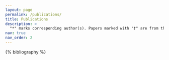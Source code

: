 ```yaml
---
layout: page
permalink: /publications/
title: Publications
description: >
  "*" marks corresponding author(s). Papers marked with "†" are from theoretical venues, where the authors have equal contributions and are ordered alphabetically.
nav: true
nav_order: 2
---
```


<!-- _pages/publications.md -->

<div class="publications">

{% bibliography %}

</div>
